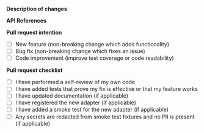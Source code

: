 **Description of changes**

<!--- Please provide a description of this PR. -->

**API References**

<!--- Please provide links to the documentation where a reviewer can verify all API calls being made. -->

**Pull request intention**

<!--- Please provide the intent of the PR and delete options that are not relevant. -->

- [ ] New feature (non-breaking change which adds functionality)
- [ ] Bug fix (non-breaking change which fixes an issue)
- [ ] Code improvement (improve test coverage or code readability)

**Pull request checklist**

<!--- Please DO NOT DELETE this checklist; only add more if applicable. -->

- [ ] I have performed a self-review of my own code
- [ ] I have added tests that prove my fix is effective or that my feature works
- [ ] I have updated documentation (if applicable)
- [ ] I have registered the new adapter (if applicable)
- [ ] I have added a smoke test for the new adapter (if applicable)
- [ ] Any secrets are redacted from smoke test fixtures and no PII is present (if applicable)
